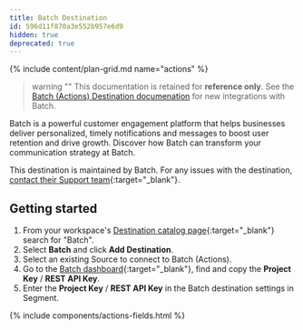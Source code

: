 ```yaml
---
title: Batch Destination
id: 596d11f870a3e552b957e6d9
hidden: true
deprecated: true
---
```


{% include content/plan-grid.md name="actions" %}   

> warning ""
> This documentation is retained for **reference only**.
> See the [Batch (Actions) Destination documenation](/docs/connections/destinations/catalog/actions-batch/#destination-settings) for new integrations with Batch.

Batch is a powerful customer engagement platform that helps businesses deliver personalized, timely notifications and messages to boost user retention and drive growth. Discover how Batch can transform your communication strategy at Batch.

This destination is maintained by Batch. For any issues with the destination, [contact their Support team](mailto:support@batch.com){:target="_blank"}.

## Getting started

1. From your workspace's [Destination catalog page](https://app.segment.com/goto-my-workspace/destinations/catalog){:target="_blank"} search for "Batch".
2. Select **Batch** and click **Add Destination**.
3. Select an existing Source to connect to Batch (Actions).
4. Go to the [Batch dashboard](https://dashboard.batch.com/){:target="_blank"}, find and copy the **Project Key** / **REST API Key**.
5. Enter the **Project Key** / **REST API Key** in the Batch destination settings in Segment.


{% include components/actions-fields.html %}
